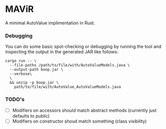 # MAViR

A minimal AutoValue implimentation in Rust.

### Debugging

You can do some basic spot-checking or debugging by running the tool and inspecting
the output in the generated JAR like follows:
```shell
cargo run -- \
  --file-paths /path/to/file/with/AutoValueModels.java \
  --output-path boop.jar \
  --verbose\
  \
  && unzip -p boop.jar \
    path/to/file/with/AutoValue_AutoValueModels.java
```

### TODO's

- [ ] Modifiers on accessors should match abstract methods (currently just defaults to public)
- [ ] Modifiers on constructor shoud match something (class visibility)
